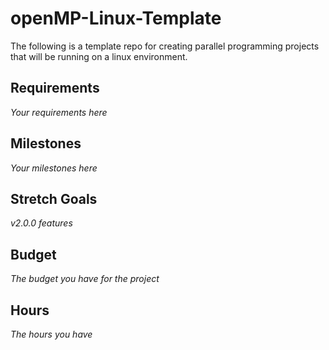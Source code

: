 # openMP-Linux-Template
The following is a template repo for creating parallel programming projects that will be running on a linux environment. 


## Requirements

*Your requirements here*

## Milestones

*Your milestones here*

## Stretch Goals

*v2.0.0 features*

## Budget

*The budget you have for the project*

## Hours

*The hours you have*
